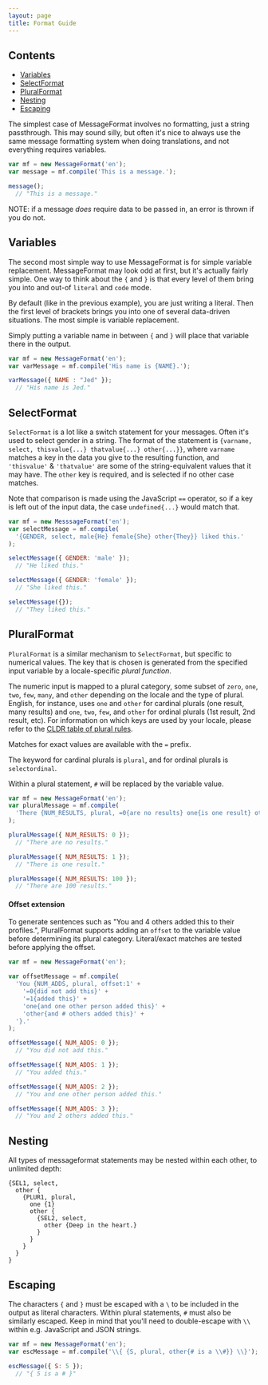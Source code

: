 ```yaml
---
layout: page
title: Format Guide
---
```


## Contents
* [Variables](#variables)
* [SelectFormat](#selectFormat)
* [PluralFormat](#pluralFormat)
* [Nesting](#nesting)
* [Escaping](#escaping)


The simplest case of MessageFormat involves no formatting, just a string passthrough. This may sound silly, but often it's nice to always use the same message formatting system when doing translations, and not everything requires variables.

```javascript
var mf = new MessageFormat('en');
var message = mf.compile('This is a message.');

message();
  // "This is a message."
```

NOTE: if a message _does_ require data to be passed in, an error is thrown if you do not.


## Variables

The second most simple way to use MessageFormat is for simple variable replacement. MessageFormat may look odd at first, but it's actually fairly simple. One way to think about the `{` and `}` is that every level of them bring you into and out-of `literal` and `code` mode.

By default (like in the previous example), you are just writing a literal. Then the first level of brackets brings you into one of several data-driven situations. The most simple is variable replacement.

Simply putting a variable name in between `{` and `}` will place that variable there in the output.

```javascript
var mf = new MessageFormat('en');
var varMessage = mf.compile('His name is {NAME}.');

varMessage({ NAME : "Jed" });
  // "His name is Jed."
```


## SelectFormat

`SelectFormat` is a lot like a switch statement for your messages. Often it's used to select gender in a string. The format of the statement is `{varname, select, thisvalue{...} thatvalue{...} other{...}}`, where `varname` matches a key in the data you give to the resulting function, and `'thisvalue'` & `'thatvalue'` are some of the string-equivalent values that it may have. The `other` key is required, and is selected if no other case matches.

Note that comparison is made using the JavaScript `==` operator, so if a key is left out of the input data, the case `undefined{...}` would match that.

```javascript
var mf = new MesssageFormat('en');
var selectMessage = mf.compile(
  '{GENDER, select, male{He} female{She} other{They}} liked this.'
);

selectMessage({ GENDER: 'male' });
  // "He liked this."

selectMessage({ GENDER: 'female' });
  // "She liked this."

selectMessage({});
  // "They liked this."
```


## PluralFormat

`PluralFormat` is a similar mechanism to `SelectFormat`, but specific to numerical values. The key that is chosen is generated from the specified input variable by a locale-specific _plural function_.

The numeric input is mapped to a plural category, some subset of `zero`, `one`, `two`, `few`, `many`, and `other` depending on the locale and the type of plural. English, for instance, uses `one` and `other` for cardinal plurals (one result, many results) and `one`, `two`, `few`, and `other` for ordinal plurals (1st result, 2nd result, etc). For information on which keys are used by your locale, please refer to the [CLDR table of plural rules](http://www.unicode.org/cldr/charts/latest/supplemental/language_plural_rules.html).

Matches for exact values are available with the `=` prefix.

The keyword for cardinal plurals is `plural`, and for ordinal plurals is `selectordinal`.

Within a plural statement, `#` will be replaced by the variable value.

```javascript
var mf = new MessageFormat('en');
var pluralMessage = mf.compile(
  'There {NUM_RESULTS, plural, =0{are no results} one{is one result} other{are # results}}.'
);

pluralMessage({ NUM_RESULTS: 0 });
  // "There are no results."

pluralMessage({ NUM_RESULTS: 1 });
  // "There is one result."

pluralMessage({ NUM_RESULTS: 100 });
  // "There are 100 results."
```


#### Offset extension

To generate sentences such as "You and 4 others added this to their profiles.", PluralFormat supports adding an `offset` to the variable value before determining its plural category. Literal/exact matches are tested before applying the offset.

```javascript
var mf = new MessageFormat('en');

var offsetMessage = mf.compile(
  'You {NUM_ADDS, plural, offset:1' +
    '=0{did not add this}' +
    '=1{added this}' +
    'one{and one other person added this}' +
    'other{and # others added this}' +
  '}.'
);

offsetMessage({ NUM_ADDS: 0 });
  // "You did not add this."

offsetMessage({ NUM_ADDS: 1 });
  // "You added this."

offsetMessage({ NUM_ADDS: 2 });
  // "You and one other person added this."

offsetMessage({ NUM_ADDS: 3 });
  // "You and 2 others added this."
```


## Nesting

All types of messageformat statements may be nested within each other, to unlimited depth:

```text
{SEL1, select,
  other {
    {PLUR1, plural,
      one {1}
      other {
        {SEL2, select,
          other {Deep in the heart.}
        }
      }
    }
  }
}
```


## Escaping

The characters `{` and `}` must be escaped with a `\` to be included in the output as literal characters. Within plural statements, `#` must also be similarly escaped. Keep in mind that you'll need to double-escape with `\\` within e.g. JavaScript and JSON strings.

```javascript
var mf = new MessageFormat('en');
var escMessage = mf.compile('\\{ {S, plural, other{# is a \\#}} \\}');

escMessage({ S: 5 });
  // "{ 5 is a # }"
```
